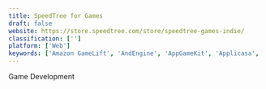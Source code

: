 ```yaml
---
title: SpeedTree for Games
draft: false 
website: https://store.speedtree.com/store/speedtree-games-indie/
classification: ['']
platform: ['Web']
keywords: ['Amazon GameLift', 'AndEngine', 'AppGameKit', 'Applicasa', 'BINK', 'Cocos2d-x', 'Corona SDK', 'Discord', 'FMOD', 'GameAnalytics', 'GameMaker', 'GameSparks', 'Shiva Engine', 'Unity', 'Unreal Engine', 'XInput', 'devtodev']
---
```

Game Development